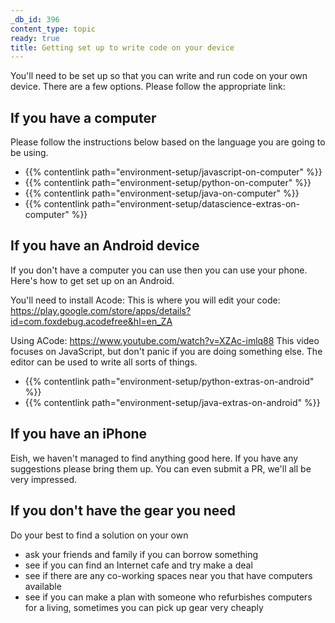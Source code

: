 ```yaml
---
_db_id: 396
content_type: topic
ready: true
title: Getting set up to write code on your device
---
```


You'll need to be set up so that you can write and run code on your own device. There are a few options. Please follow the appropriate link:

## If you have a computer

Please follow the instructions below based on the language you are going to be using.

- {{% contentlink path="environment-setup/javascript-on-computer" %}}
- {{% contentlink path="environment-setup/python-on-computer" %}}
- {{% contentlink path="environment-setup/java-on-computer" %}}
- {{% contentlink path="environment-setup/datascience-extras-on-computer" %}}


## If you have an Android device

If you don't have a computer you can use then you can use your phone. Here's how to get set up on an Android.

You'll need to install Acode: This is where you will edit your code: https://play.google.com/store/apps/details?id=com.foxdebug.acodefree&hl=en_ZA

Using ACode: https://www.youtube.com/watch?v=XZAc-imlq88 This video focuses on JavaScript, but don't panic if you are doing something else. The editor can be used to write all sorts of things.

- {{% contentlink path="environment-setup/python-extras-on-android" %}}
- {{% contentlink path="environment-setup/java-extras-on-android" %}}

## If you have an iPhone

Eish, we haven't managed to find anything good here. If you have any suggestions please bring them up. You can even submit a PR, we'll all be very impressed.

## If you don't have the gear you need

Do your best to find a solution on your own

- ask your friends and family if you can borrow something
- see if you can find an Internet cafe and try make a deal
- see if there are any co-working spaces near you that have computers available
- see if you can make a plan with someone who refurbishes computers for a living, sometimes you can pick up gear very cheaply
  